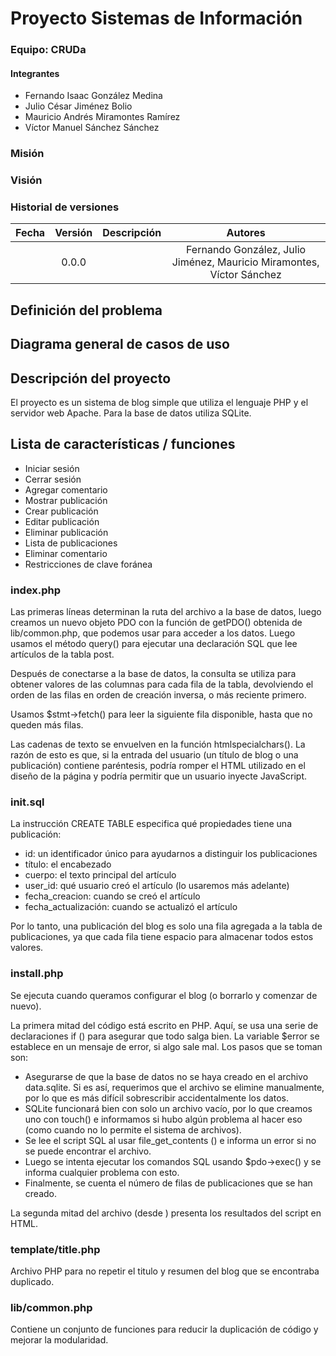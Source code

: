 # Proyecto Sistemas de Información

### Equipo: CRUDa
#### Integrantes
+ Fernando Isaac González Medina
+ Julio César Jiménez Bolio
+ Mauricio Andrés Miramontes Ramírez
+ Víctor Manuel Sánchez Sánchez

### Misión


### Visión


### Historial de versiones
|   Fecha  | Versión |             Descripción            |                                  Autores                                 |
|:--------:|:-------:|:----------------------------------:|:----------------------------------------------------------------------:|
|  |  0.0.0  |  |  Fernando González, Julio Jiménez, Mauricio Miramontes, Víctor Sánchez |

## Definición del problema


## Diagrama general de casos de uso


## Descripción del proyecto
El proyecto es un sistema de blog simple que utiliza el lenguaje PHP y el servidor web Apache. Para la base de datos utiliza SQLite.

## Lista de características / funciones
+ Iniciar sesión
+ Cerrar sesión
+ Agregar comentario
+ Mostrar publicación
+ Crear publicación
+ Editar publicación
+ Eliminar publicación
+ Lista de publicaciones
+ Eliminar comentario
+ Restricciones de clave foránea

### index.php
Las primeras líneas determinan la ruta del archivo a la base de datos, 
luego creamos un nuevo objeto PDO con la función de getPDO() obtenida de lib/common.php, 
que podemos usar para acceder a los datos. Luego usamos el método query() 
para ejecutar una declaración SQL que lee artículos de la tabla post.

Después de conectarse a la base de datos, 
la consulta se utiliza para obtener valores de las columnas para cada fila de la tabla, 
devolviendo el orden de las filas en orden de creación inversa, o más reciente primero.

Usamos $stmt->fetch() para leer la siguiente fila disponible, 
hasta que no queden más filas.
 
Las cadenas de texto se envuelven en la función htmlspecialchars(). 
La razón de esto es que, si la entrada del usuario (un título de blog o una publicación)
contiene paréntesis, podría romper el HTML utilizado en el diseño de la página y
podría permitir que un usuario inyecte JavaScript.

### init.sql
La instrucción CREATE TABLE especifica qué propiedades tiene una publicación:
+ id: un identificador único para ayudarnos a distinguir los publicaciones
+ título: el encabezado
+ cuerpo: el texto principal del artículo
+ user_id: qué usuario creó el artículo (lo usaremos más adelante)
+ fecha_creacion: cuando se creó el artículo
+ fecha_actualización: cuando se actualizó el artículo

Por lo tanto, una publicación del blog es solo una fila agregada a la tabla de publicaciones, ya que cada fila tiene espacio para almacenar todos estos valores.

### install.php
Se ejecuta cuando queramos configurar el blog (o borrarlo y comenzar de nuevo).

La primera mitad del código está escrito en PHP. Aquí, se usa una serie de declaraciones if () para asegurar que todo salga bien. La variable $error se establece en un mensaje de error, si algo sale mal. 
Los pasos que se toman son:
+ Asegurarse de que la base de datos no se haya creado en el archivo data.sqlite. Si es así, requerimos que el archivo se elimine manualmente, por lo que es más difícil sobrescribir accidentalmente los datos.
+ SQLite funcionará bien con solo un archivo vacío, por lo que creamos uno con touch() e informamos si hubo algún problema al hacer eso (como cuando no lo permite el sistema de archivos).
+ Se lee el script SQL al usar file_get_contents () e informa un error si no se puede encontrar el archivo.
+ Luego se intenta ejecutar los comandos SQL usando $pdo->exec() y se informa cualquier problema con esto.
+ Finalmente, se cuenta el número de filas de publicaciones que se han creado.

La segunda mitad del archivo (desde <!DOCTYPE html>) presenta los resultados del script en HTML.

### template/title.php
Archivo PHP para no repetir el titulo y resumen del blog que se encontraba duplicado.

### lib/common.php
Contiene un conjunto de funciones para reducir la duplicación de código y mejorar la modularidad.